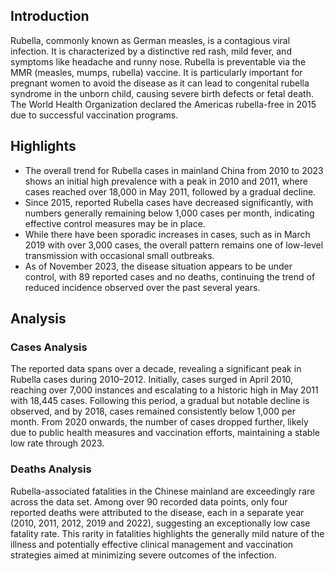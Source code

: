 ## Introduction

Rubella, commonly known as German measles, is a contagious viral infection. It is characterized by a distinctive red rash, mild fever, and symptoms like headache and runny nose. Rubella is preventable via the MMR (measles, mumps, rubella) vaccine. It is particularly important for pregnant women to avoid the disease as it can lead to congenital rubella syndrome in the unborn child, causing severe birth defects or fetal death. The World Health Organization declared the Americas rubella-free in 2015 due to successful vaccination programs.
## Highlights

- The overall trend for Rubella cases in mainland China from 2010 to 2023 shows an initial high prevalence with a peak in 2010 and 2011, where cases reached over 18,000 in May 2011, followed by a gradual decline. <br/>
- Since 2015, reported Rubella cases have decreased significantly, with numbers generally remaining below 1,000 cases per month, indicating effective control measures may be in place. <br/>
- While there have been sporadic increases in cases, such as in March 2019 with over 3,000 cases, the overall pattern remains one of low-level transmission with occasional small outbreaks. <br/>
- As of November 2023, the disease situation appears to be under control, with 89 reported cases and no deaths, continuing the trend of reduced incidence observed over the past several years. <br/>
## Analysis

### Cases Analysis
The reported data spans over a decade, revealing a significant peak in Rubella cases during 2010–2012. Initially, cases surged in April 2010, reaching over 7,000 instances and escalating to a historic high in May 2011 with 18,445 cases. Following this period, a gradual but notable decline is observed, and by 2018, cases remained consistently below 1,000 per month. From 2020 onwards, the number of cases dropped further, likely due to public health measures and vaccination efforts, maintaining a stable low rate through 2023.

### Deaths Analysis
Rubella-associated fatalities in the Chinese mainland are exceedingly rare across the data set. Among over 90 recorded data points, only four reported deaths were attributed to the disease, each in a separate year (2010, 2011, 2012, 2019 and 2022), suggesting an exceptionally low case fatality rate. This rarity in fatalities highlights the generally mild nature of the illness and potentially effective clinical management and vaccination strategies aimed at minimizing severe outcomes of the infection.
